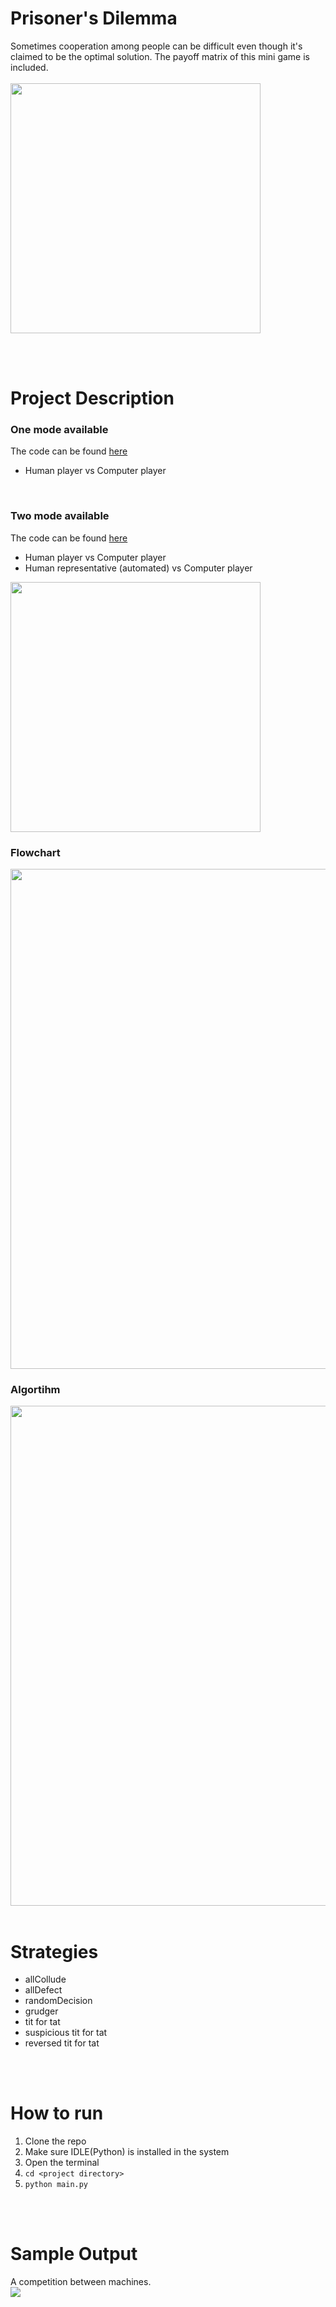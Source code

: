 # Prisoner's Dilemma
Sometimes cooperation among people can be difficult even though it's claimed to be the optimal solution. The payoff matrix of this mini game is included.  <br/><br/>
<img src="img/payoff.png" width=400>

<br/>
<br/>

# Project Description
### One mode available
The code can be found [here](https://github.com/Sins-Repo/PrisonersDilemma/blob/main/main.py)
* Human player vs Computer player

<br/>

### Two mode available
The code can be found [here](https://github.com/Sins-Repo/PrisonersDilemma/blob/main/complete/main.py)
* Human player vs Computer player
* Human representative (automated) vs Computer player
<img src="img/case.png" width=400>

<br/>

### Flowchart
<img src="img/flowchart.png" height=800>

<br/>

### Algortihm
<img src="img/algo.png" height=800>

<br/>
<br/>

# Strategies 
* allCollude
* allDefect
* randomDecision
* grudger
* tit for tat
* suspicious tit for tat
* reversed tit for tat

<br/>
<br/>

# How to run
1. Clone the repo
2. Make sure IDLE(Python) is installed in the system
3. Open the terminal
4. `cd <project directory>`
5. `python main.py`

<br/>
<br/>

# Sample Output
A competition between machines. <br/>
<img src="img/sample.png">
